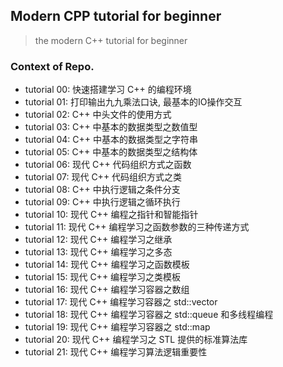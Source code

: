 ## Modern CPP tutorial for beginner

> the modern C++ tutorial for beginner

### Context of Repo.
- tutorial 00: 快速搭建学习 C++ 的编程环境
- tutorial 01: 打印输出九九乘法口诀, 最基本的IO操作交互
- tutorial 02: C++ 中头文件的使用方式
- tutorial 03: C++ 中基本的数据类型之数值型
- tutorial 04: C++ 中基本的数据类型之字符串
- tutorial 05: C++ 中基本的数据类型之结构体
- tutorial 06: 现代 C++ 代码组织方式之函数
- tutorial 07: 现代 C++ 代码组织方式之类
- tutorial 08: C++ 中执行逻辑之条件分支
- tutorial 09: C++ 中执行逻辑之循环执行
- tutorial 10: 现代 C++ 编程之指针和智能指针
- tutorial 11: 现代 C++ 编程学习之函数参数的三种传递方式
- tutorial 12: 现代 C++ 编程学习之继承
- tutorial 13: 现代 C++ 编程学习之多态
- tutorial 14: 现代 C++ 编程学习之函数模板
- tutorial 15: 现代 C++ 编程学习之类模板
- tutorial 16: 现代 C++ 编程学习容器之数组
- tutorial 17: 现代 C++ 编程学习容器之 std::vector
- tutorial 18: 现代 C++ 编程学习容器之 std::queue 和多线程编程
- tutorial 19: 现代 C++ 编程学习容器之 std::map
- tutorial 20: 现代 C++ 编程学习之 STL 提供的标准算法库
- tutorial 21: 现代 C++ 编程学习算法逻辑重要性
